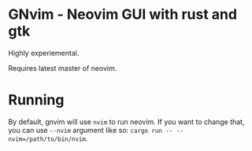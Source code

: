 # GNvim - Neovim GUI with rust and gtk

Highly experiemental.

Requires latest master of neovim.

# Running

By default, gnvim will use `nvim` to run neovim. If you want to change that,
you can use `--nvim` argument like so: `cargo run -- --nvim=/path/to/bin/nvim`.
